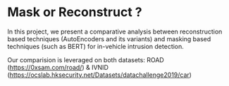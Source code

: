 # Mask or Reconstruct ? 
In this project, we present a comparative analysis between reconstruction based techniques (AutoEncoders and its variants) and masking based techniques (such as BERT) for in-vehicle intrusion detection.


Our comparision is leveraged on both datasets: ROAD (https://0xsam.com/road/) & IVNID (https://ocslab.hksecurity.net/Datasets/datachallenge2019/car)
